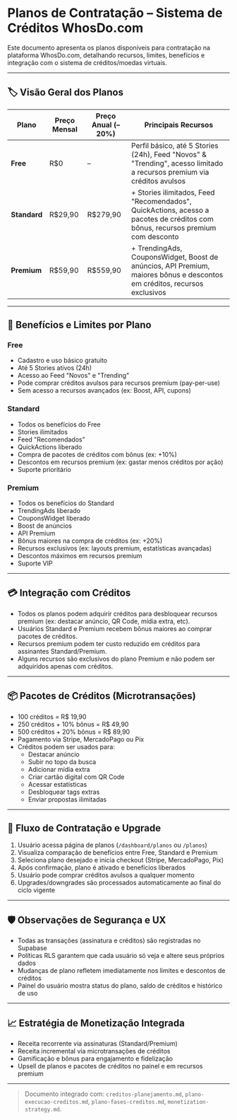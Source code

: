 # Planos de Contratação – Sistema de Créditos WhosDo.com

Este documento apresenta os planos disponíveis para contratação na plataforma WhosDo.com, detalhando recursos, limites, benefícios e integração com o sistema de créditos/moedas virtuais.

---

## 🏷️ Visão Geral dos Planos

| Plano      | Preço Mensal | Preço Anual (–20%) | Principais Recursos                                                                 |
|------------|--------------|--------------------|-------------------------------------------------------------------------------------|
| **Free**   | R$0          | –                  | Perfil básico, até 5 Stories (24h), Feed "Novos" & "Trending", acesso limitado a recursos premium via créditos avulsos |
| **Standard** | R$29,90      | R$279,90           | + Stories ilimitados, Feed "Recomendados", QuickActions, acesso a pacotes de créditos com bônus, recursos premium com desconto |
| **Premium**  | R$59,90      | R$559,90           | + TrendingAds, CouponsWidget, Boost de anúncios, API Premium, maiores bônus e descontos em créditos, recursos exclusivos |

---

## 🎯 Benefícios e Limites por Plano

### Free
- Cadastro e uso básico gratuito
- Até 5 Stories ativos (24h)
- Acesso ao Feed "Novos" e "Trending"
- Pode comprar créditos avulsos para recursos premium (pay-per-use)
- Sem acesso a recursos avançados (ex: Boost, API, cupons)

### Standard
- Todos os benefícios do Free
- Stories ilimitados
- Feed "Recomendados"
- QuickActions liberado
- Compra de pacotes de créditos com bônus (ex: +10%)
- Descontos em recursos premium (ex: gastar menos créditos por ação)
- Suporte prioritário

### Premium
- Todos os benefícios do Standard
- TrendingAds liberado
- CouponsWidget liberado
- Boost de anúncios
- API Premium
- Bônus maiores na compra de créditos (ex: +20%)
- Recursos exclusivos (ex: layouts premium, estatísticas avançadas)
- Descontos máximos em recursos premium
- Suporte VIP

---

## 💳 Integração com Créditos
- Todos os planos podem adquirir créditos para desbloquear recursos premium (ex: destacar anúncio, QR Code, mídia extra, etc).
- Usuários Standard e Premium recebem bônus maiores ao comprar pacotes de créditos.
- Recursos premium podem ter custo reduzido em créditos para assinantes Standard/Premium.
- Alguns recursos são exclusivos do plano Premium e não podem ser adquiridos apenas com créditos.

---

## 📦 Pacotes de Créditos (Microtransações)
- 100 créditos = R$ 19,90
- 250 créditos + 10% bônus = R$ 49,90
- 500 créditos + 20% bônus = R$ 89,90
- Pagamento via Stripe, MercadoPago ou Pix
- Créditos podem ser usados para:
  - Destacar anúncio
  - Subir no topo da busca
  - Adicionar mídia extra
  - Criar cartão digital com QR Code
  - Acessar estatísticas
  - Desbloquear tags extras
  - Enviar propostas ilimitadas

---

## 🧩 Fluxo de Contratação e Upgrade
1. Usuário acessa página de planos (`/dashboard/planos` ou `/planos`)
2. Visualiza comparação de benefícios entre Free, Standard e Premium
3. Seleciona plano desejado e inicia checkout (Stripe, MercadoPago, Pix)
4. Após confirmação, plano é ativado e benefícios liberados
5. Usuário pode comprar créditos avulsos a qualquer momento
6. Upgrades/downgrades são processados automaticamente ao final do ciclo vigente

---

## 🛡️ Observações de Segurança e UX
- Todas as transações (assinatura e créditos) são registradas no Supabase
- Políticas RLS garantem que cada usuário só veja e altere seus próprios dados
- Mudanças de plano refletem imediatamente nos limites e descontos de créditos
- Painel do usuário mostra status do plano, saldo de créditos e histórico de uso

---

## 📈 Estratégia de Monetização Integrada
- Receita recorrente via assinaturas (Standard/Premium)
- Receita incremental via microtransações de créditos
- Gamificação e bônus para engajamento e fidelização
- Upsell de planos e pacotes de créditos no painel e em recursos premium

---

> Documento integrado com: `creditos-planejamento.md`, `plano-execucao-creditos.md`, `plano-fases-creditos.md`, `monetization-strategy.md`. 